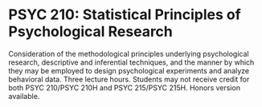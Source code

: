 # PSYC 210: Statistical Principles of Psychological Research

Consideration of the methodological principles underlying psychological research, descriptive and inferential techniques, and the manner by which they may be employed to design psychological experiments and analyze behavioral data. Three lecture hours. Students may not receive credit for both PSYC 210/PSYC 210H and PSYC 215/PSYC 215H. Honors version available.